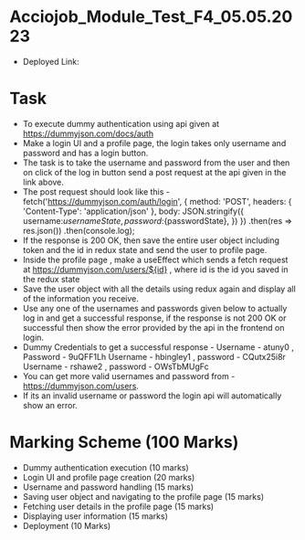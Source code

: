 # Acciojob_Module_Test_F4_05.05.2023
- Deployed Link: 

# Task
- To execute dummy authentication using api given at https://dummyjson.com/docs/auth
- Make a login UI and a profile page, the login takes only username and password and has a login button.
- The task is to take the username and password from the user and then on click of the log in button send a post request at the api given in the link above.
- The post request should look like this -
  fetch('https://dummyjson.com/auth/login', {
  method: 'POST',
  headers: { 'Content-Type': 'application/json' },
  body: JSON.stringify({
  username:${usernameState},
  password:${passwordState},
  })
 }) 
 .then(res => res.json())
 .then(console.log);
- If the response is 200 OK, then save the entire user object including token and the id in redux state and send the user to profile page.
- Inside the profile page , make a useEffect which sends a fetch request at https://dummyjson.com/users/${id} , where id is the id you saved in the redux state
- Save the user object with all the details using redux again and display all of the information you receive.
- Use any one of the usernames and passwords given below to actually log in and get a successful response, if the response is not 200 OK or successful then show the error provided by the api in the frontend on login.
- Dummy Credentials to get a successful response - Username - atuny0 , Password - 9uQFF1Lh
  Username - hbingley1 , password - CQutx25i8r
  Username - rshawe2 , password - OWsTbMUgFc
- You can get more valid usernames and password from - https://dummyjson.com/users.
- If its an invalid username or password the login api will automatically show an error.

# Marking Scheme (100 Marks)
- Dummy authentication execution (10 marks)
- Login UI and profile page creation (20 marks)
- Username and password handling (15 marks)
- Saving user object and navigating to the profile page (15 marks)
- Fetching user details in the profile page (15 marks)
- Displaying user information (15 marks)
- Deployment (10 Marks)
